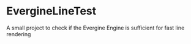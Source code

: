 # EvergineLineTest
A small project to check if the Evergine Engine is sufficient for fast line rendering
